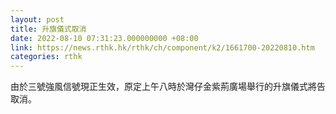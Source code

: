 ```yaml
---
layout: post
title: 升旗儀式取消
date: 2022-08-10 07:31:23.000000000 +08:00
link: https://news.rthk.hk/rthk/ch/component/k2/1661700-20220810.htm
categories: rthk
---
```


由於三號強風信號現正生效，原定上午八時於灣仔金紫荊廣場舉行的升旗儀式將告取消。
